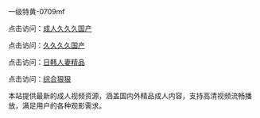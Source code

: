 一级特黄-0709mf

点击访问：<a href="https://heiliaoow5kzm.pages.dev">成人久久久国产</a>

点击访问：<a href="https://heiliao2dmwwy.pages.dev">久久久久国产</a>

点击访问：<a href="https://heiliaoll4qsx.pages.dev">日韩人妻精品</a>

点击访问：<a href="https://heiliaowzu4ur.pages.dev">综合狠狠</a>

本站提供最新的成人视频资源，涵盖国内外精品成人内容，支持高清视频流畅播放，满足用户的各种观影需求。

<span style="display:none;">[Canonical link](https://github.com/hj202507094/hj01 ）</span>

